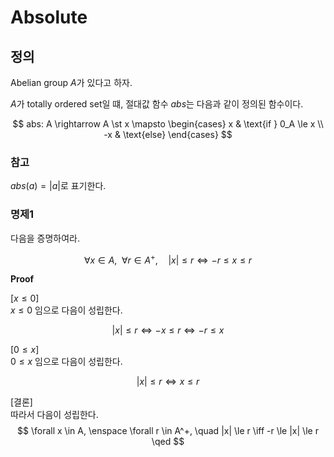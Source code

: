 # Absolute
## 정의
Abelian group $A$가 있다고 하자.

$A$가 totally ordered set일 떄, 절대값 함수 $abs$는 다음과 같이 정의된 함수이다.

$$ abs: A \rightarrow A \st x \mapsto \begin{cases} x & \text{if } 0_A \le x \\ -x & \text{else} \end{cases} $$

### 참고
$abs(a) = |a|$로 표기한다.

### 명제1
다음을 증명하여라.

$$ \forall x \in A, \enspace \forall r \in A^+, \quad |x| \le r \iff -r \le x \le r $$

**Proof**

[$x \le 0$]  
$x \le 0$ 임으로 다음이 성립한다.

$$ |x| \le r \iff -x \le r \iff -r \le x $$

[$0 \le x$]  
$0 \le x$ 임으로 다음이 성립한다.

$$ |x| \le r \iff x \le r $$

[결론]  
따라서 다음이 성립한다.
$$ \forall x \in A, \enspace \forall r \in A^+, \quad |x| \le r \iff -r \le |x| \le r \qed $$

